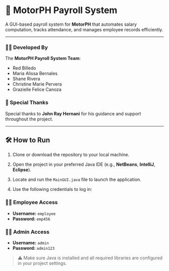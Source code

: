 # 🧾 MotorPH Payroll System

A GUI-based payroll system for **MotorPH** that automates salary computation, tracks attendance, and manages employee records efficiently.

---

### 👨‍💻 Developed By
The **MotorPH Payroll System Team**:
- Red Billedo  
- Maria Alissa Bernales  
- Shane Rivera  
- Christine Marie Pervera  
- Grazielle Felice Canoza  

### 🙏 Special Thanks
Special thanks to **John Ray Hernani** for his guidance and support throughout the project.

---

## 🛠️ How to Run

1. Clone or download the repository to your local machine.

2. Open the project in your preferred Java IDE (e.g., **NetBeans**, **IntelliJ**, **Eclipse**).

3. Locate and run the `MainGUI.java` file to launch the application.

4. Use the following credentials to log in:

### 👩‍💼 Employee Access
- **Username:** `employee`  
- **Password:** `emp456`

### 👨‍💼 Admin Access
- **Username:** `admin`  
- **Password:** `admin123`

> ⚠️ Make sure Java is installed and all required libraries are configured in your project settings.

